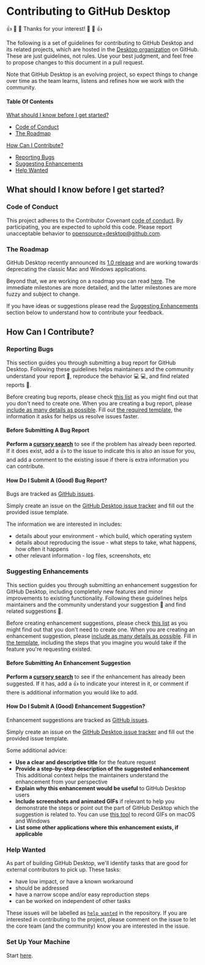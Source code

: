 # Contributing to GitHub Desktop

:+1: :tada: :sparkling_heart: Thanks for your interest! :sparkling_heart: :tada: :+1:

The following is a set of guidelines for contributing to GitHub Desktop and its
related projects, which are hosted in the [Desktop organization](https://github.com/desktop)
on GitHub. These are just guidelines, not rules. Use your best judgment, and
feel free to propose changes to this document in a pull request.

Note that GitHub Desktop is an evolving project, so expect things to change over
time as the team learns, listens and refines how we work with the community.

#### Table Of Contents

[What should I know before I get started?](#what-should-i-know-before-i-get-started)
  * [Code of Conduct](#code-of-conduct)
  * [The Roadmap](#the-roadmap)

[How Can I Contribute?](#how-can-i-contribute)
  * [Reporting Bugs](#reporting-bugs)
  * [Suggesting Enhancements](#suggesting-enhancements)
  * [Help Wanted](#help-wanted)

## What should I know before I get started?

### Code of Conduct

This project adheres to the Contributor Covenant [code of conduct](../CODE_OF_CONDUCT.md).
By participating, you are expected to uphold this code.
Please report unacceptable behavior to [opensource+desktop@github.com](mailto:opensource+desktop@github.com).

### The Roadmap

GitHub Desktop recently announced its
[1.0 release](https://github.com/blog/2437-announcing-github-desktop-1-0) and
are working towards deprecating the classic Mac and Windows applications.

Beyond that, we are working on a roadmap you can read [here](https://github.com/desktop/desktop/blob/master/docs/process/roadmap.md).
The immediate milestones are more detailed, and the latter milestones are more
fuzzy and subject to change.

If you have ideas or suggestions please read the
[Suggesting Enhancements](#suggesting-enhancements) section below to understand
how to contribute your feedback.

## How Can I Contribute?

### Reporting Bugs

This section guides you through submitting a bug report for GitHub Desktop.
Following these guidelines helps maintainers and the community understand your
report :pencil:, reproduce the behavior :computer: :computer:, and find related
reports :mag_right:.

Before creating bug reports, please check [this list](#before-submitting-a-bug-report)
as you might find out that you don't need to create one. When you are creating
a bug report, please [include as many details as possible](#how-do-i-submit-a-good-bug-report).
Fill out [the required template](ISSUE_TEMPLATE/bug_report.md), the information
it asks for helps us resolve issues faster.

#### Before Submitting A Bug Report

**Perform a [cursory search](https://github.com/desktop/desktop/labels/bug)**
to see if the problem has already been reported. If it does exist, add a
:thumbsup: to the issue to indicate this is also an issue for you, and add a
comment to the existing issue if there is extra information you can contribute.

#### How Do I Submit A (Good) Bug Report?

Bugs are tracked as [GitHub issues](https://guides.github.com/features/issues/).

Simply create an issue on the [GitHub Desktop issue tracker](https://github.com/desktop/desktop/issues/new?template=bug_report.md)
and fill out the provided issue template.

The information we are interested in includes:

 - details about your environment - which build, which operating system
 - details about reproducing the issue - what steps to take, what happens, how
   often it happens
 - other relevant information - log files, screenshots, etc

### Suggesting Enhancements

This section guides you through submitting an enhancement suggestion for
GitHub Desktop, including completely new features and minor improvements to
existing functionality. Following these guidelines helps maintainers and the
community understand your suggestion :pencil: and find related suggestions
:mag_right:.

Before creating enhancement suggestions, please check [this list](#before-submitting-an-enhancement-suggestion)
as you might find out that you don't need to create one. When you are creating
an enhancement suggestion, please [include as many details as possible](#how-do-i-submit-a-good-enhancement-suggestion).
Fill in [the template](ISSUE_TEMPLATE/problem-to-raise.md), including the steps
that you imagine you would take if the feature you're requesting existed.

#### Before Submitting An Enhancement Suggestion

**Perform a [cursory search](https://github.com/desktop/desktop/labels/enhancement)**
to see if the enhancement has already been suggested. If it has, add a
:thumbsup: to indicate your interest in it, or comment if there is additional
information you would like to add.

#### How Do I Submit A (Good) Enhancement Suggestion?

Enhancement suggestions are tracked as [GitHub issues](https://guides.github.com/features/issues/).

Simply create an issue on the [GitHub Desktop issue tracker](https://github.com/desktop/desktop/issues/new?template=feature_request.md)
and fill out the provided issue template.

Some additional advice:

* **Use a clear and descriptive title** for the feature request
* **Provide a step-by-step description of the suggested enhancement**
  This additional context helps the maintainers understand the enhancement from
  your perspective
* **Explain why this enhancement would be useful** to GitHub Desktop users
* **Include screenshots and animated GIFs** if relevant to help you demonstrate
  the steps or point out the part of GitHub Desktop which the suggestion is
  related to. You can use [this tool](http://www.cockos.com/licecap/) to record
  GIFs on macOS and Windows
* **List some other applications where this enhancement exists, if applicable**

### Help Wanted

As part of building GitHub Desktop, we'll identify tasks that are good for
external contributors to pick up. These tasks:

 - have low impact, or have a known workaround
 - should be addressed
 - have a narrow scope and/or easy reproduction steps
 - can be worked on independent of other tasks

These issues will be labelled as [`help wanted`](https://github.com/desktop/desktop/labels/help%20wanted)
in the repository. If you are interested in contributing to the project, please
comment on the issue to let the core team (and the community) know you are
interested in the issue.

### Set Up Your Machine

Start [here](https://github.com/desktop/desktop/blob/master/docs/contributing/setup.md).
